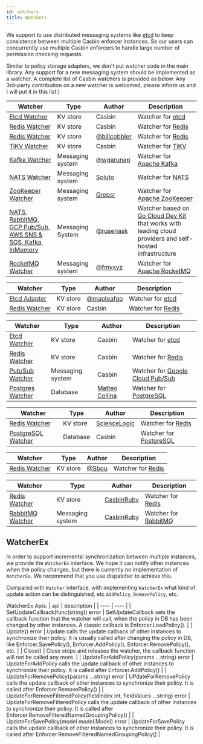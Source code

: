 ```yaml
---
id: watchers
title: Watchers
---
```


We support to use distributed messaging systems like [etcd](https://github.com/coreos/etcd) to keep consistence between multiple Casbin enforcer instances. So our users can concurrently use multiple Casbin enforcers to handle large number of permission checking requests.

Similar to policy storage adapters, we don't put watcher code in the main library. Any support for a new messaging system should be implemented as a watcher. A complete list of Casbin watchers is provided as below. Any 3rd-party contribution on a new watcher is welcomed, please inform us and I will put it in this list:)

<!--DOCUSAURUS_CODE_TABS-->

<!--Go-->
Watcher | Type | Author | Description
----|------|----|----
[Etcd Watcher](https://github.com/casbin/etcd-watcher) | KV store | Casbin | Watcher for [etcd](https://github.com/coreos/etcd)
[Redis Watcher](https://github.com/casbin/redis-watcher) | KV store | Casbin | Watcher for [Redis](http://redis.io/)
[Redis Watcher](https://github.com/billcobbler/casbin-redis-watcher) | KV store | [@billcobbler](https://github.com/billcobbler) | Watcher for [Redis](http://redis.io/)
[TiKV Watcher](https://github.com/casbin/tikv-watcher) | KV store | Casbin | Watcher for [TiKV](https://github.com/tikv/tikv)
[Kafka Watcher](https://github.com/wgarunap/casbin-kafka-watcher) | Messaging system | [@wgarunap](https://github.com/wgarunap) | Watcher for [Apache Kafka](https://kafka.apache.org/)
[NATS Watcher](https://github.com/Soluto/casbin-nats-watcher) | Messaging system | [Soluto](https://github.com/Soluto) | Watcher for [NATS](https://nats.io/)
[ZooKeeper Watcher](https://github.com/grepsr/casbin-zk-watcher) | Messaging system | [Grepsr](https://github.com/grepsr) | Watcher for [Apache ZooKeeper](https://zookeeper.apache.org/)
[NATS, RabbitMQ, GCP Pub/Sub, AWS SNS & SQS, Kafka, InMemory](https://github.com/rusenask/casbin-go-cloud-watcher) | Messaging System | [@rusenask](https://github.com/rusenask/) | Watcher based on [Go Cloud Dev Kit](https://gocloud.dev/) that works with leading cloud providers and self-hosted infrastructure |
[RocketMQ Watcher](https://github.com/fmyxyz/casbin-rocketmq-watcher) | Messaging system | [@fmyxyz](https://github.com/fmyxyz) | Watcher for [Apache RocketMQ](https://rocketmq.apache.org/)

<!--Java-->
Watcher | Type | Author | Description
----|------|----|----
[Etcd Adapter](https://github.com/mapleafgo/jcasbin-extra) | KV store | [@mapleafgo](https://github.com/mapleafgo) | Watcher for [etcd](https://github.com/coreos/etcd)
[Redis Watcher](https://github.com/jcasbin/redis-watcher) | KV store | Casbin | Watcher for [Redis](http://redis.io/)

<!--Node.js-->
Watcher | Type | Author | Description
----|------|----|----
[Etcd Watcher](https://github.com/node-casbin/etcd-watcher) | KV store | Casbin | Watcher for [etcd](https://github.com/coreos/etcd)
[Redis Watcher](https://github.com/node-casbin/redis-watcher) | KV store | Casbin | Watcher for [Redis](http://redis.io/)
[Pub/Sub Watcher](https://github.com/node-casbin/pubsub-watcher) | Messaging system | Casbin | Watcher for [Google Cloud Pub/Sub](https://cloud.google.com/pubsub/docs)
[Postgres Watcher](https://github.com/mcollina/casbin-pg-watcher) | Database | [Matteo Collina](https://github.com/mcollina/) | Watcher for [PostgreSQL](https://www.postgresql.org/)

<!--Python-->
Watcher | Type | Author | Description
----|------|----|----
[Redis Watcher](https://github.com/ScienceLogic/flask-casbin-redis-watcher) | KV store | [ScienceLogic](https://github.com/ScienceLogic) | Watcher for [Redis](http://redis.io/)
[PostgreSQL Watcher](https://github.com/pycasbin/postgresql-watcher) | Database | Casbin| Watcher for [PostgreSQL](https://www.postgresql.org/)

<!--.NET-->
Watcher | Type | Author | Description
----|------|----|----
[Redis Watcher](https://github.com/Sbou/Casbin.NET-Redis-Watcher) | KV store | [@Sbou](https://github.com/Sbou) | Watcher for [Redis](http://redis.io/)

<!--Ruby-->
Watcher | Type | Author | Description
----|------|----|----
[Redis Watcher](https://github.com/CasbinRuby/casbin-ruby-redis-watcher) | KV store | [CasbinRuby](https://github.com/CasbinRuby) | Watcher for [Redis](http://redis.io/)
[RabbitMQ Watcher](https://github.com/CasbinRuby/casbin-ruby-rabbitmq-watcher) | Messaging system | [CasbinRuby](https://github.com/CasbinRuby) | Watcher for [RabbitMQ](https://www.rabbitmq.com/)

<!--END_DOCUSAURUS_CODE_TABS-->

## WatcherEx

In order to support incremental synchronization between multiple instances, we provide the `WatcherEx` interface. We hope it can notify other instances when the policy changes, but there is currently no implementation of `WatcherEx`. We recommend that you use dispatcher to achieve this. 

Compared with `Watcher` interface, with implementing `WatcherEx` what kind of update action can be distinguished, etc `AddPolicy`, `RemovePolicy`, etc. 

WatcherEx Apis:
| api | description |
| ---- | ---- |
| SetUpdateCallback(func(string)) error | SetUpdateCallback sets the callback function that the watcher will call, when the policy in DB has been changed by other instances. A classic callback is Enforcer.LoadPolicy(). |
| Update() error | Update calls the update callback of other instances to synchronize their policy. It is usually called after changing the policy in DB, like Enforcer.SavePolicy(), Enforcer.AddPolicy(), Enforcer.RemovePolicy(), etc. |
| Close() | Close stops and releases the watcher, the callback function will not be called any more. |
| UpdateForAddPolicy(params ...string) error | UpdateForAddPolicy calls the update callback of other instances to synchronize their policy. It is called after Enforcer.AddPolicy() |
| UpdateForRemovePolicy(params ...string) error | UPdateForRemovePolicy calls the update callback of other instances to synchronize their policy. It is called after Enforcer.RemovePolicy() |
| UpdateForRemoveFilteredPolicy(fieldIndex int, fieldValues ...string) error | UpdateForRemoveFilteredPolicy calls the update callback of other instances to synchronize their policy. It is called after Enforcer.RemoveFilteredNamedGroupingPolicy() |
| UpdateForSavePolicy(model model.Model) error | UpdateForSavePolicy calls the update callback of other instances to synchronize their policy. It is called after Enforcer.RemoveFilteredNamedGroupingPolicy() |
